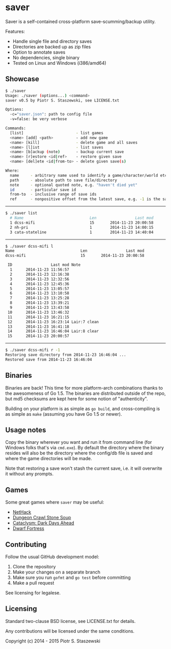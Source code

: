 # saver

Saver is a self-contained cross-platform save-scumming/backup utility.

Features:

- Handle single file and directory saves
- Directories are backed up as zip files
- Option to annotate saves
- No dependencies, single binary
- Tested on Linux and Windows (i386/amd64)

## Showcase

```bash
$ ./saver
Usage: ./saver (options...) <command>
saver v0.5 by Piotr S. Staszewski, see LICENSE.txt

Options:
  -c="saver.json": path to config file
  -v=false: be very verbose

Commands:
  [list]                       - list games
  <name> [add] <path>          - add new game
  <name> [kill]                - delete game and all saves
  <name> [l]ist                - list saves
  <name> [b]ackup (note)       - backup current save
  <name> [r]estore <id|ref>    - restore given save
  <name> [del]ete <id|from-to> - delete given save(s)

Where:
  name     - arbitrary name used to identify a game/character/world etc.
  path     - absolute path to save file/directory
  note     - optional quoted note, e.g. "haven't died yet"
  id       - particular save id
  from-to  - inclusive range of save ids
  ref      - nonpositive offset from the latest save, e.g. -1 is the save before the latest
```

- - -

```bash
$ ./saver list
  # Name                             Len                 Last mod
  1 dcss-mifi                        15       2014-11-23 20:00:58
  2 nh-pri                           1        2014-11-23 14:00:15
  3 cata-stateline                   1        2014-11-23 14:40:04
```

- - -

```bash
$ ./saver dcss-mifi l
Name                             Len                 Last mod
dcss-mifi                        15       2014-11-23 20:00:58

 ID                 Last mod Note
  1      2014-11-23 11:56:57 
  2      2014-11-23 12:16:38 
  3      2014-11-23 12:32:56 
  4      2014-11-23 12:45:36 
  5      2014-11-23 13:05:57 
  6      2014-11-23 13:10:58 
  7      2014-11-23 13:25:28 
  8      2014-11-23 13:39:21 
  9      2014-11-23 13:43:58 
 10      2014-11-23 13:46:32 
 11      2014-11-23 16:21:15 
 12      2014-11-23 16:23:14 Lair:7 clean
 13      2014-11-23 16:41:18 
 14      2014-11-23 16:46:04 Lair:8 clear
 15      2014-11-23 20:00:57 
```

- - -

```bash
$ ./saver dcss-mifi r -1
Restoring save directory from 2014-11-23 16:46:04 ...
Restored save from 2014-11-23 16:46:04
```

## Binaries

Binaries are back! This time for more platform-arch combinations thanks to the awesomeness of Go 1.5. The binaries are distributed outside of the repo, but md5 checksums are kept here for some notion of "authenticity".

Building on your platform is as simple as `go build`, and cross-compiling is as simple as `make` (assuming you have Go 1.5 or newer).

## Usage notes

Copy the binary wherever you want and run it from command line (for Windows folks that's via `cmd.exe`). By default the directory where the binary resides will also be the directory where the config/db file is saved and where the game directories will be made.

Note that restoring a save won't stash the current save, i.e. it will overwrite it without any prompts.

## Games

Some great games where `saver` may be useful:

- [NetHack](http://www.nethack.org/)
- [Dungeon Crawl Stone Soup](http://crawl.develz.org/wordpress/)
- [Cataclysm: Dark Days Ahead](http://en.cataclysmdda.com/)
- [Dwarf Fortress](http://www.bay12games.com/dwarves/)

## Contributing

Follow the usual GitHub development model:

1. Clone the repository
2. Make your changes on a separate branch
3. Make sure you run `gofmt` and `go test` before committing
4. Make a pull request

See licensing for legalese.

## Licensing

Standard two-clause BSD license, see LICENSE.txt for details.

Any contributions will be licensed under the same conditions.

Copyright (c) 2014 - 2015 Piotr S. Staszewski
